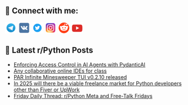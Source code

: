 ## 🔎 Connect with me:
[<img src="https://github.com/bullbesh/bullbesh/blob/main/images/Telegram.png" width="32" height="32" />](https://t.me/bullbesh)
[<img src="https://github.com/bullbesh/bullbesh/blob/main/images/VK.png" width="32" height="32" />](https://vk.com/bullbesh)
[<img src="https://github.com/bullbesh/bullbesh/blob/main/images/Twitter.png" width="32" height="32" />](https://twitter.com/bullbesh1)
[<img src="https://github.com/bullbesh/bullbesh/blob/main/images/Instagram.png" width="32" height="32" />](https://www.instagram.com/bullbesh)
[<img src="https://github.com/bullbesh/bullbesh/blob/main/images/Reddit.png" width="32" height="32" />](https://www.reddit.com/user/bullbesh)
[<img src="https://github.com/bullbesh/bullbesh/blob/main/images/YouTube.png" width="32" height="32" />](https://www.youtube.com/channel/UCtfjRs6uzgq5mfm8S06WTcg)

## 📕 Latest r/Python Posts
<!-- BLOG-POST-LIST:START -->
- [Enforcing Access Control in AI Agents with PydanticAI](https://www.reddit.com/r/Python/comments/1iuizhk/enforcing_access_control_in_ai_agents_with/)
- [Any collaborative online IDEs for class](https://www.reddit.com/r/Python/comments/1iuimuc/any_collaborative_online_ides_for_class/)
- [PAR Infinite Minesweeper TUI v0.2.10 released](https://www.reddit.com/r/Python/comments/1iuf3yp/par_infinite_minesweeper_tui_v0210_released/)
- [In 2025 will there be a viable freelance market for Python developers other than Fiver or UpWork](https://www.reddit.com/r/Python/comments/1iudwva/in_2025_will_there_be_a_viable_freelance_market/)
- [Friday Daily Thread: r/Python Meta and Free-Talk Fridays](https://www.reddit.com/r/Python/comments/1iudeoy/friday_daily_thread_rpython_meta_and_freetalk/)
<!-- BLOG-POST-LIST:END -->
